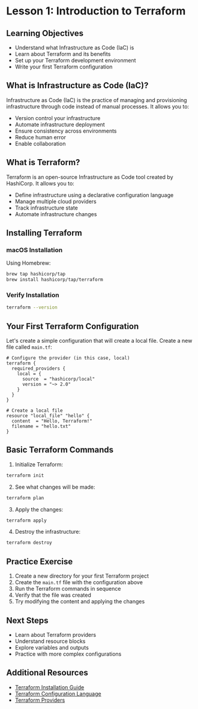 # Lesson 1: Introduction to Terraform

## Learning Objectives
- Understand what Infrastructure as Code (IaC) is
- Learn about Terraform and its benefits
- Set up your Terraform development environment
- Write your first Terraform configuration

## What is Infrastructure as Code (IaC)?

Infrastructure as Code (IaC) is the practice of managing and provisioning infrastructure through code instead of manual processes. It allows you to:
- Version control your infrastructure
- Automate infrastructure deployment
- Ensure consistency across environments
- Reduce human error
- Enable collaboration

## What is Terraform?

Terraform is an open-source Infrastructure as Code tool created by HashiCorp. It allows you to:
- Define infrastructure using a declarative configuration language
- Manage multiple cloud providers
- Track infrastructure state
- Automate infrastructure changes

## Installing Terraform

### macOS Installation
Using Homebrew:
```bash
brew tap hashicorp/tap
brew install hashicorp/tap/terraform
```

### Verify Installation
```bash
terraform --version
```

## Your First Terraform Configuration

Let's create a simple configuration that will create a local file. Create a new file called `main.tf`:

```hcl
# Configure the provider (in this case, local)
terraform {
  required_providers {
    local = {
      source  = "hashicorp/local"
      version = "~> 2.0"
    }
  }
}

# Create a local file
resource "local_file" "hello" {
  content  = "Hello, Terraform!"
  filename = "hello.txt"
}
```

## Basic Terraform Commands

1. Initialize Terraform:
```bash
terraform init
```

2. See what changes will be made:
```bash
terraform plan
```

3. Apply the changes:
```bash
terraform apply
```

4. Destroy the infrastructure:
```bash
terraform destroy
```

## Practice Exercise

1. Create a new directory for your first Terraform project
2. Create the `main.tf` file with the configuration above
3. Run the Terraform commands in sequence
4. Verify that the file was created
5. Try modifying the content and applying the changes

## Next Steps
- Learn about Terraform providers
- Understand resource blocks
- Explore variables and outputs
- Practice with more complex configurations

## Additional Resources
- [Terraform Installation Guide](https://learn.hashicorp.com/tutorials/terraform/install-cli)
- [Terraform Configuration Language](https://www.terraform.io/docs/language/index.html)
- [Terraform Providers](https://registry.terraform.io/) 